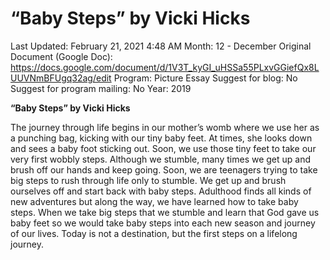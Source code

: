 # “Baby Steps” by Vicki Hicks

Last Updated: February 21, 2021 4:48 AM
Month: 12 - December
Original Document (Google Doc): https://docs.google.com/document/d/1V3T_kyGI_uHSSa55PLxvGGiefQx8LUUVNmBFUgq32ag/edit
Program: Picture Essay
Suggest for blog: No
Suggest for program mailing: No
Year: 2019

**“Baby Steps” by Vicki Hicks**

The journey through life begins in our mother’s womb where we use her as a punching bag, kicking with our tiny baby feet. At times, she looks down and sees a baby foot sticking out. Soon, we use those tiny feet to take our very first wobbly steps. Although we stumble, many times we get up and brush off our hands and keep going. Soon, we are teenagers trying to take big steps to rush through life only to stumble. We get up and brush ourselves off and start back with baby steps. Adulthood finds all kinds of new adventures but along the way, we have learned how to take baby steps. When we take big steps that we stumble and learn that God gave us baby feet so we would take baby steps into each new season and journey of our lives. Today is not a destination, but the first steps on a lifelong journey.